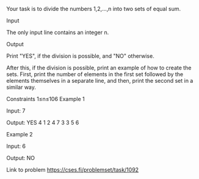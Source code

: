 Your task is to divide the numbers 1,2,…,n into two sets of equal sum.

Input

The only input line contains an integer n.

Output

Print "YES", if the division is possible, and "NO" otherwise.

After this, if the division is possible, print an example of how to create the sets. First, print the number of elements in the first set followed by the elements themselves in a separate line, and then, print the second set in a similar way.

Constraints
1≤n≤106
Example 1

Input:
7

Output:
YES
4
1 2 4 7
3
3 5 6

Example 2

Input:
6

Output:
NO

Link to problem
	https://cses.fi/problemset/task/1092
